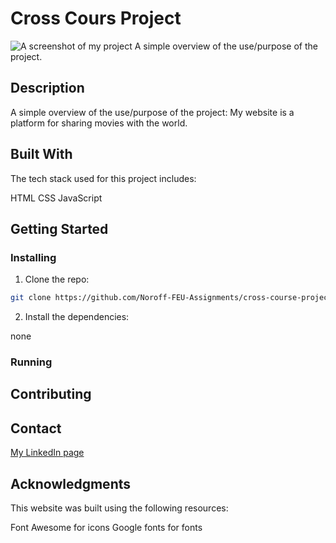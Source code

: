# Cross Cours Project
![A screenshot of my project](../images/ccp-img)
A simple overview of the use/purpose of the project.

## Description

A simple overview of the use/purpose of the project: My website is a platform for sharing movies with the world.

## Built With

The tech stack used for this project includes:

HTML
CSS
JavaScript

## Getting Started

### Installing



1. Clone the repo:

```bash
git clone https://github.com/Noroff-FEU-Assignments/cross-course-project-FarhiaAddow.git
```

2. Install the dependencies:

none

### Running



## Contributing



## Contact

[My LinkedIn page](https://www.linkedin.com/in/farhia-d-addow-b85690175/)



## Acknowledgments

This website was built using the following resources:

Font Awesome for icons
Google fonts for fonts
